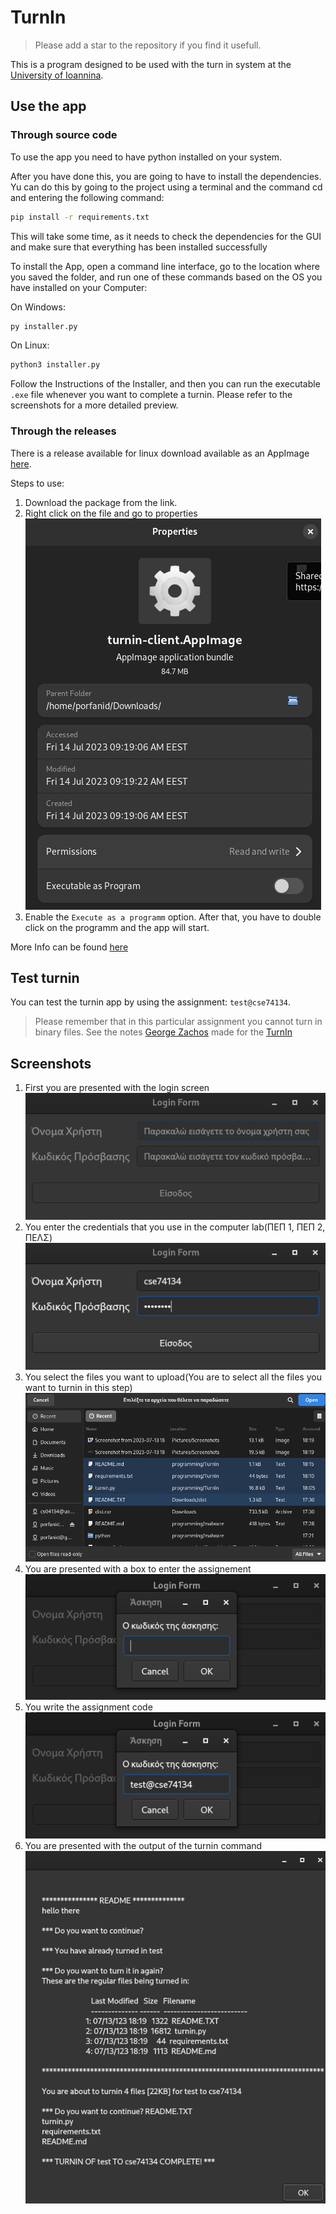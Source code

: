 # TurnIn

> Please add a star to the repository if you find it usefull.

This is a program designed to be used with the turn in system at the [University of Ioannina](https://www.uoi.gr/).

## Use the app

### Through source code

To use the app you need to have python installed on your system.

After you have done this, you are going to have to install the dependencies. Yu can do this by going to the project using a terminal and the command cd and entering the following command:
```bash
pip install -r requirements.txt
```
This will take some time, as it needs to check the dependencies for the GUI and make sure that everything has been installed successfully


To install the App, open a command line interface, go to the location where you saved the folder, and run one of these commands 
based on the OS you have installed on your Computer:

On Windows:
```bash
py installer.py
```
On Linux:
```bash
python3 installer.py
```

Follow the Instructions of the Installer, and then you can run the executable `.exe` file whenever you want to complete a turnin.
Please refer to the screenshots for a more detailed preview.

### Through the releases

There is a release available for linux download available as an AppImage [here](https://github.com/porfanid/TurnIn/releases/download/2.0.0/turnin-client.AppImage).

Steps to use:
1. Download the package from the link.
1. Right click on the file and go to properties![Properties](images/AppImage-properties.png)
1. Enable the `Execute as a programm` option. After that, you have to double click on the programm and the app will start.

More Info can be found [here](https://docs.appimage.org/introduction/quickstart.html)

## Test turnin

You can test the turnin app by using the assignment: `test@cse74134`.

> Please remember that in this particular assignment you cannot turn in binary files. See the notes [George Zachos](https://gzachos.com/) made for the [TurnIn](https://www.cse.uoi.gr/~gzachos/turnin/students.html)


## Screenshots

1. First you are presented with the login screen![enter credentials](images/insert_username.png)
1. You enter the credentials that you use in the computer lab(ΠΕΠ 1, ΠΕΠ 2, ΠΕΛΣ)![credentials](images/username.png)
1. You select the files you want to upload(You are to select all the files you want to turnin in this step)![select files](images/select_files.png)
1. You are presented with a box to enter the assignement![enter assignment code](images/insert_assignment.png)
1. You write the assignment code![assignment code](images/assignment.png)
1. You are presented with the output of the turnin command![turnin result](images/turn_in_result.png)
